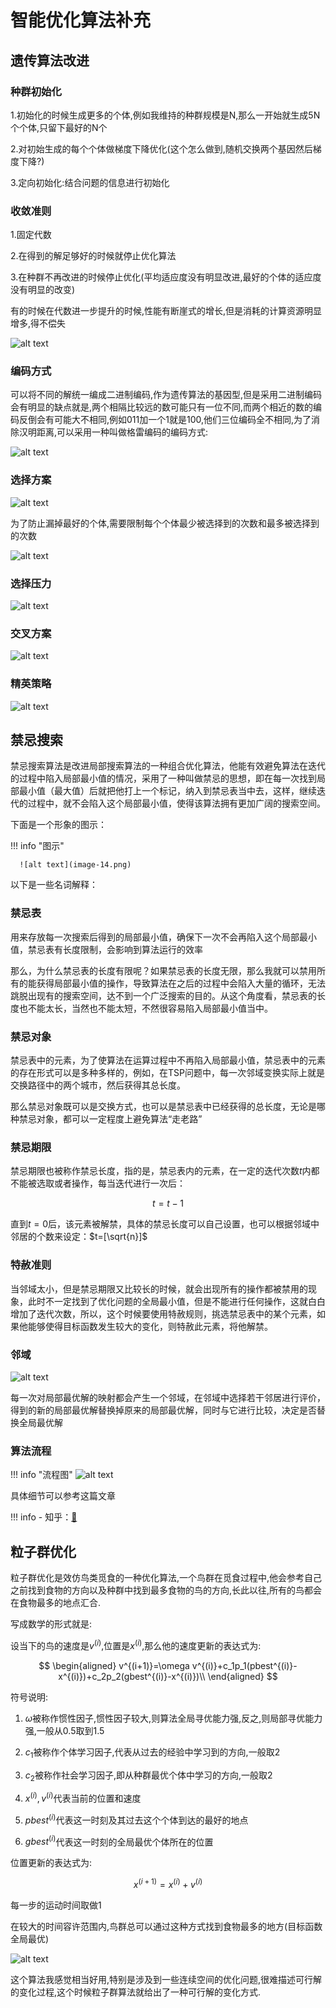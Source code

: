 # 智能优化算法补充

## 遗传算法改进

### 种群初始化
1.初始化的时候生成更多的个体,例如我维持的种群规模是N,那么一开始就生成5N个个体,只留下最好的N个

2.对初始生成的每个个体做梯度下降优化(这个怎么做到,随机交换两个基因然后梯度下降?)

3.定向初始化:结合问题的信息进行初始化

### 收敛准则

1.固定代数

2.在得到的解足够好的时候就停止优化算法

3.在种群不再改进的时候停止优化(平均适应度没有明显改进,最好的个体的适应度没有明显的改变)

有的时候在代数进一步提升的时候,性能有断崖式的增长,但是消耗的计算资源明显增多,得不偿失

![alt text](image-34.png)

### 编码方式

可以将不同的解统一编成二进制编码,作为遗传算法的基因型,但是采用二进制编码会有明显的缺点就是,两个相隔比较远的数可能只有一位不同,而两个相近的数的编码反倒会有可能大不相同,例如011加一个1就是100,他们三位编码全不相同,为了消除汉明距离,可以采用一种叫做格雷编码的编码方式:

![alt text](image-35.png)

### 选择方案

![alt text](image-36.png)

为了防止漏掉最好的个体,需要限制每个个体最少被选择到的次数和最多被选择到的次数

![alt text](image-37.png)

### 选择压力

![alt text](image-38.png)

### 交叉方案

![alt text](image-39.png)

### 精英策略

![alt text](image-40.png)

## 禁忌搜索

禁忌搜索算法是改进局部搜索算法的一种组合优化算法，他能有效避免算法在迭代的过程中陷入局部最小值的情况，采用了一种叫做禁忌的思想，即在每一次找到局部最小值（最大值）后就把他打上一个标记，纳入到禁忌表当中去，这样，继续迭代的过程中，就不会陷入这个局部最小值，使得该算法拥有更加广阔的搜索空间。

下面是一个形象的图示：

!!! info "图示"

      ![alt text](image-14.png)

以下是一些名词解释：

### 禁忌表

用来存放每一次搜索后得到的局部最小值，确保下一次不会再陷入这个局部最小值，禁忌表有长度限制，会影响到算法运行的效率

那么，为什么禁忌表的长度有限呢？如果禁忌表的长度无限，那么我就可以禁用所有的能获得局部最小值的操作，导致算法在之后的过程中会陷入大量的循环，无法跳脱出现有的搜索空间，达不到一个广泛搜索的目的。从这个角度看，禁忌表的长度也不能太长，当然也不能太短，不然很容易陷入局部最小值当中。

### 禁忌对象

禁忌表中的元素，为了使算法在运算过程中不再陷入局部最小值，禁忌表中的元素的存在形式可以是多种多样的，例如，在TSP问题中，每一次邻域变换实际上就是交换路径中的两个城市，然后获得其总长度。

那么禁忌对象既可以是交换方式，也可以是禁忌表中已经获得的总长度，无论是哪种禁忌对象，都可以一定程度上避免算法“走老路”



### 禁忌期限

禁忌期限也被称作禁忌长度，指的是，禁忌表内的元素，在一定的迭代次数$t$内都不能被选取或者操作，每当迭代进行一次后：

$$
t=t-1
$$

直到$t=0$后，该元素被解禁，具体的禁忌长度可以自己设置，也可以根据邻域中邻居的个数来设定：$t=[\sqrt{n}]$



### 特赦准则

当邻域太小，但是禁忌期限又比较长的时候，就会出现所有的操作都被禁用的现象，此时不一定找到了优化问题的全局最小值，但是不能进行任何操作，这就白白增加了迭代次数，所以，这个时候要使用特赦规则，挑选禁忌表中的某个元素，如果他能够使得目标函数发生较大的变化，则特赦此元素，将他解禁。

### 邻域

![alt text](image-15.png)

每一次对局部最优解的映射都会产生一个邻域，在邻域中选择若干邻居进行评价，得到的新的局部最优解替换掉原来的局部最优解，同时与它进行比较，决定是否替换全局最优解


### 算法流程

!!! info "流程图"
      ![alt text](image-16.png)


具体细节可以参考这篇文章

!!! info 
      - 知乎：[🔗](https://zhuanlan.zhihu.com/p/404205364)

## 粒子群优化

粒子群优化是效仿鸟类觅食的一种优化算法,一个鸟群在觅食过程中,他会参考自己之前找到食物的方向以及种群中找到最多食物的鸟的方向,长此以往,所有的鸟都会在食物最多的地点汇合.

写成数学的形式就是:

设当下的鸟的速度是$v^{(i)}$,位置是$x^{(i)}$,那么他的速度更新的表达式为:

$$
\begin{aligned}
v^{(i+1)}=\omega v^{(i)}+c_1p_1(pbest^{(i)}-x^{(i)})+c_2p_2(gbest^{(i)}-x^{(i)})\\
\end{aligned}
$$

符号说明:

1. $\omega$被称作惯性因子,惯性因子较大,则算法全局寻优能力强,反之,则局部寻优能力强,一般从0.5取到1.5

2. $c_1$被称作个体学习因子,代表从过去的经验中学习到的方向,一般取2

3. $c_2$被称作社会学习因子,即从种群最优个体中学习的方向,一般取2

4. $x^{(i)},v^{(i)}$代表当前的位置和速度
   
5. $pbest^{(i)}$代表这一时刻及其过去这个个体到达的最好的地点
   
6. $gbest^{(i)}$代表这一时刻的全局最优个体所在的位置
   
位置更新的表达式为:

$$
x^{(i+1)}=x^{(i)}+v^{(i)}
$$

每一步的运动时间取做1

在较大的时间容许范围内,鸟群总可以通过这种方式找到食物最多的地方(目标函数全局最优)

![alt text](image-41.png)

这个算法我感觉相当好用,特别是涉及到一些连续空间的优化问题,很难描述可行解的变化过程,这个时候粒子群算法就给出了一种可行解的变化方式.